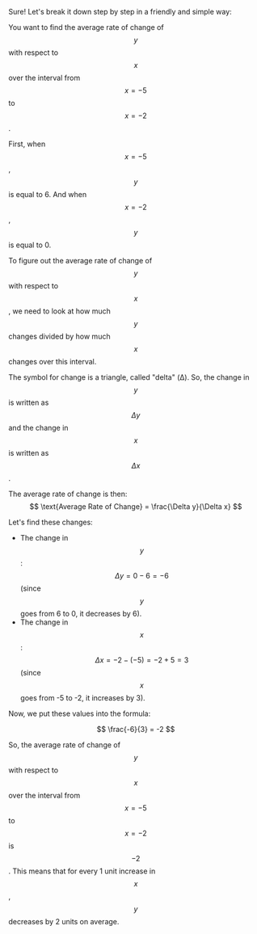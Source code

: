 Sure! Let's break it down step by step in a friendly and simple way:

You want to find the average rate of change of $$y$$ with respect to $$x$$ over the interval from $$x = -5$$ to $$x = -2$$. 

First, when $$x = -5$$, $$y$$ is equal to 6. And when $$x = -2$$, $$y$$ is equal to 0. 

To figure out the average rate of change of $$y$$ with respect to $$x$$, we need to look at how much $$y$$ changes divided by how much $$x$$ changes over this interval.

The symbol for change is a triangle, called "delta" (Δ). So, the change in $$y$$ is written as $$\Delta y$$ and the change in $$x$$ is written as $$\Delta x$$.

The average rate of change is then:
$$ \text{Average Rate of Change} = \frac{\Delta y}{\Delta x} $$

Let's find these changes:
- The change in $$y$$: $$\Delta y = 0 - 6 = -6$$ (since $$y$$ goes from 6 to 0, it decreases by 6).
- The change in $$x$$: $$\Delta x = -2 - (-5) = -2 + 5 = 3$$ (since $$x$$ goes from -5 to -2, it increases by 3).

Now, we put these values into the formula:

$$ \frac{-6}{3} = -2 $$

So, the average rate of change of $$y$$ with respect to $$x$$ over the interval from $$x = -5$$ to $$x = -2$$ is $$-2$$. This means that for every 1 unit increase in $$x$$, $$y$$ decreases by 2 units on average.